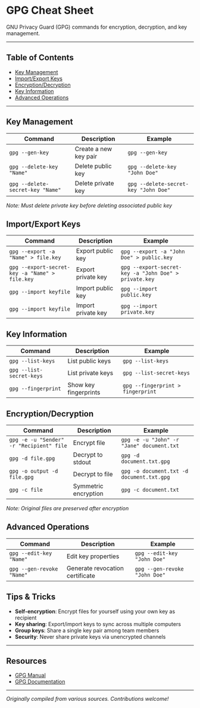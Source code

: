 # GPG Cheat Sheet

GNU Privacy Guard (GPG) commands for encryption, decryption, and key management.

---

## Table of Contents
- [Key Management](#key-management)
- [Import/Export Keys](#importexport-keys)
- [Encryption/Decryption](#encryptiondecryption)
- [Key Information](#key-information)
- [Advanced Operations](#advanced-operations)

---

## Key Management

| Command | Description | Example |
|---------|-------------|---------|
| `gpg --gen-key` | Create a new key pair | `gpg --gen-key` |
| `gpg --delete-key "Name"` | Delete public key | `gpg --delete-key "John Doe"` |
| `gpg --delete-secret-key "Name"` | Delete private key | `gpg --delete-secret-key "John Doe"` |

*Note: Must delete private key before deleting associated public key*

## Import/Export Keys

| Command | Description | Example |
|---------|-------------|---------|
| `gpg --export -a "Name" > file.key` | Export public key | `gpg --export -a "John Doe" > public.key` |
| `gpg --export-secret-key -a "Name" > file.key` | Export private key | `gpg --export-secret-key -a "John Doe" > private.key` |
| `gpg --import keyfile` | Import public key | `gpg --import public.key` |
| `gpg --import keyfile` | Import private key | `gpg --import private.key` |

## Key Information

| Command | Description | Example |
|---------|-------------|---------|
| `gpg --list-keys` | List public keys | `gpg --list-keys` |
| `gpg --list-secret-keys` | List private keys | `gpg --list-secret-keys` |
| `gpg --fingerprint` | Show key fingerprints | `gpg --fingerprint > fingerprint` |

## Encryption/Decryption

| Command | Description | Example |
|---------|-------------|---------|
| `gpg -e -u "Sender" -r "Recipient" file` | Encrypt file | `gpg -e -u "John" -r "Jane" document.txt` |
| `gpg -d file.gpg` | Decrypt to stdout | `gpg -d document.txt.gpg` |
| `gpg -o output -d file.gpg` | Decrypt to file | `gpg -o document.txt -d document.txt.gpg` |
| `gpg -c file` | Symmetric encryption | `gpg -c document.txt` |

*Note: Original files are preserved after encryption*

## Advanced Operations

| Command | Description | Example |
|---------|-------------|---------|
| `gpg --edit-key "Name"` | Edit key properties | `gpg --edit-key "John Doe"` |
| `gpg --gen-revoke "Name"` | Generate revocation certificate | `gpg --gen-revoke "John Doe"` |

## Tips & Tricks

- **Self-encryption**: Encrypt files for yourself using your own key as recipient
- **Key sharing**: Export/import keys to sync across multiple computers
- **Group keys**: Share a single key pair among team members
- **Security**: Never share private keys via unencrypted channels

---

## Resources
- [GPG Manual](https://www.gnupg.org/gph/en/manual.html)
- [GPG Documentation](https://www.gnupg.org/documentation/)

---
*Originally compiled from various sources. Contributions welcome!*
